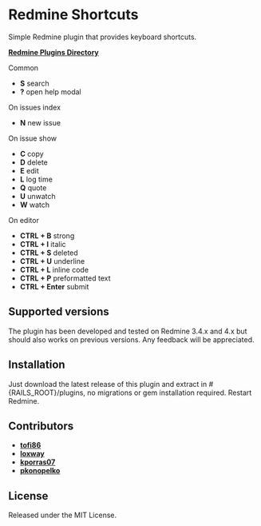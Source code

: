 # Redmine Shortcuts
Simple Redmine plugin that provides keyboard shortcuts.

**[Redmine Plugins Directory](https://www.redmine.org/plugins/redmine_shortcuts)**

Common
* **S** search
* **?** open help modal

On issues index
* **N** new issue

On issue show
* **C** copy
* **D** delete
* **E** edit
* **L** log time
* **Q** quote
* **U** unwatch
* **W** watch

On editor
* **CTRL + B** strong
* **CTRL + I** italic
* **CTRL + S** deleted
* **CTRL + U** underline
* **CTRL + L** inline code
* **CTRL + P** preformatted text
* **CTRL + Enter** submit

## Supported versions
The plugin has been developed and tested on Redmine 3.4.x and 4.x but should also works on previous versions.
Any feedback will be appreciated.

## Installation
Just download the latest release of this plugin and extract in #{RAILS_ROOT}/plugins, no migrations or gem installation required. Restart Redmine.

## Contributors
* **[tofi86](https://github.com/tofi86)**
* **[loxway](https://github.com/loxway)**
* **[kporras07](https://github.com/kporras07)**
* **[pkonopelko](https://github.com/pkonopelko)**

## License
Released under the MIT License.
